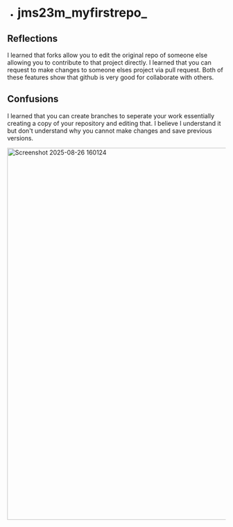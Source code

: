 - # jms23m_myfirstrepo_

## Reflections
I learned that forks allow you to edit the original repo of someone else allowing you to contribute to that project directly. I learned that you can request to make changes to someone elses project via pull request. Both of these features show that github is very good for collaborate with others.
## Confusions
I learned that you can create branches to seperate your work essentially creating a copy of your repository and editing that. I believe I understand it but don't understand why you cannot make changes and save previous versions.


<img width="1886" height="856" alt="Screenshot 2025-08-26 160124" src="https://github.com/user-attachments/assets/06474adb-1169-4860-a6ef-745bded2aee6" />
